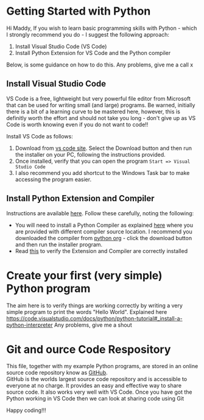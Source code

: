 
# Getting Started with Python

Hi Maddy, 
If you wish to learn basic programming skills with Python - which I strongly recommend you do - I suggest the following approach:
1. Install Visual Studio Code (VS Code)
2. Install Python Extension for VS Code and the Python compiler

Below, is some guidance on how to do this. 
Any problems, give me a call 
x

## Install Visual Studio Code

VS Code is a free, lightweight but very powerful file editor from Microsoft that can be used for writing small (and large) programs. 
Be warned, initially there is a bit of a learning curve to be mastered here, however, this is definitly worth the effort and should not take you long - don't give up as VS Code is worth knowing even if you do not want to code!!

Install VS Code as follows:
1. Download from [vs code site](https://code.visualstudio.com/docs#vscode). Select the Download button and then run the installer on your PC, following the instructions provided.
2. Once installed, verify that you can open the program `Start => Visual Studio Code`
3. I also recommend you add shortcut to the Windows Task bar to make accessing the program easier.

## Install Python Extension and Compiler

Instructions are available [here](https://code.visualstudio.com/docs/python/python-tutorial).
Follow these carefully, noting the following:
- You will need to install a Python Compiler as explained [here](https://code.visualstudio.com/docs/python/python-tutorial#_install-a-python-interpreter) where you are provided with different compiler source location. I recommend you downloaded the compiler from [python org](https://www.python.org/downloads/) - click the download button and then run the installer program.
- Read [this](https://code.visualstudio.com/docs/python/python-tutorial#_verify-the-python-installation) to verify the Extension and Compiler are correctly installed 

# Create your first (very simple) Python program
The aim here is to verify things are working correctly by writing a very simple program to print the words "Hello World". 
Explained here https://code.visualstudio.com/docs/python/python-tutorial#_install-a-python-interpreter
Any problems, give me a shout

# Git and ource Code Respository
This file, together with my example Python programs, are stored in an online source code repository know as [GitHub](https://github.com/).   
GitHub is the worlds largest source code repository and is accessible to everyone at no charge. 
It provides an easy and effective way to share source code. 
It also works very well with VS Code. 
Once you have got the Python working in VS Code then we can look at sharing code using Git

Happy coding!!!




